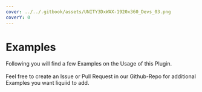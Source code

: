 ```yaml
---
cover: ../../.gitbook/assets/UNITY3DxWAX-1920x360_Devs_03.png
coverY: 0
---
```


# Examples

Following you will find a few Examples on the Usage of this Plugin. \
\
Feel free to create an Issue or Pull Request in our Github-Repo for additional Examples you want liquiid to add.&#x20;
